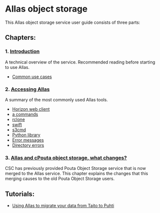 # Allas object storage

This Allas object storage service user guide consists of three parts:


## Chapters:

### 1. [Introduction](./introduction.md)


A technical overview of the service. Recommended reading before starting to use Allas.

   * [Common use cases](./using_allas/common_use_cases.md)

### 2. [Accessing Allas](./accessing_allas.md)

A summary of the most commonly used Allas tools.
  
  * [Horizon web client](./using_allas/web_client.md)     
   * [a commands](./using_allas/a_commands.md )
   * [rclone](./using_allas/rclone.md)
   * [swift](./using_allas/swift_client.md)
   * [s3cmd](./using_allas/s3_client.md)
   * [Python library](./using_allas/python_library.md)
   * [Error messages](./using_allas/error_messages.md)
   * [Directory errors](./using_allas/directory_object_error.md )
   

### 3.  [Allas and cPouta object storage, what changes?](./allas_cpouta_change.md) 
CSC has previously provided Pouta Object Storage service that is now merged to the Allas service. This chapter explains the changes that this merging causes to the old Pouta Object Storage users.

## Tutorials:

* [Using Allas to migrate your data from Taito to Puhti](./migration_tutorial.md)

